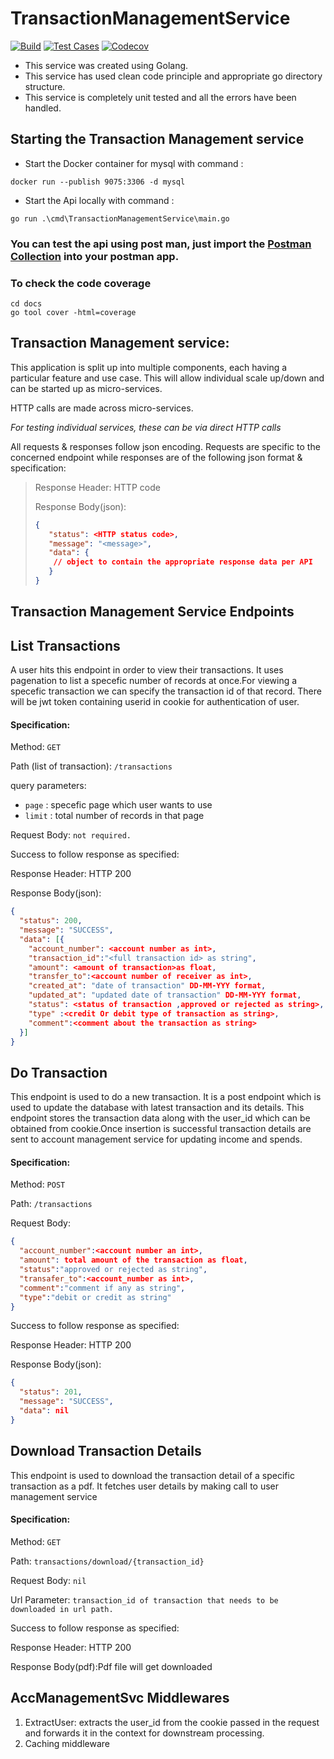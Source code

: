 # TransactionManagementService

[![Build](https://github.com/vatsal278/TransactionManagementService/actions/workflows/build.yml/badge.svg)](https://github.com/vatsal278/TransactionManagementService/actions/workflows/build.yml) [![Test Cases](https://github.com/vatsal278/TransactionManagementService/actions/workflows/test.yml/badge.svg)](https://github.com/vatsal278/TransactionManagementService/actions/workflows/test.yml) [![Codecov](https://codecov.io/gh/vatsal278/TransactionManagementService/branch/main/graph/badge.svg)](https://codecov.io/gh/vatsal278/TransactionManagementService)

* This service was created using Golang.
* This service has used clean code principle and appropriate go directory structure.
* This service is completely unit tested and all the errors have been handled.

## Starting the Transaction Management service

* Start the Docker container for mysql with command :
```
docker run --publish 9075:3306 -d mysql
```

* Start the Api locally with command :
```
go run .\cmd\TransactionManagementService\main.go
```
### You can test the api using post man, just import the [Postman Collection](./docs/transactionService.postman_collection.json) into your postman app.
### To check the code coverage
```
cd docs
go tool cover -html=coverage
```
## Transaction Management service:

This application is split up into multiple components, each having a particular feature and use case. This will allow individual scale up/down and can be started up as micro-services.

HTTP calls are made across micro-services.

*For testing individual services, these can be via direct HTTP calls*


All requests & responses follow json encoding.
Requests are specific to the concerned endpoint while responses are of the following json format & specification:
>
>    Response Header: HTTP code
>
>    Response Body(json):
>    ```json
>    {
>       "status": <HTTP status code>,
>       "message": "<message>",
>       "data": {
>        // object to contain the appropriate response data per API
>       }
>    }
>    ```

## Transaction Management Service Endpoints

## List Transactions
A user hits this endpoint in order to view their transactions. It uses pagenation to list a specefic number of records at once.For viewing a specefic transaction we can specify the transaction id of that record.
There will be jwt token containing userid in cookie for authentication of user.
#### Specification:
Method: `GET`

Path (list of transaction): `/transactions`

query parameters:
- `page` : specefic page which user wants to use
- `limit` : total number of records in that page

Request Body: `not required.`

Success to follow response as specified:

Response Header: HTTP 200

Response Body(json):
```json
{
  "status": 200,
  "message": "SUCCESS",
  "data": [{
    "account_number": <account number as int>,
    "transaction_id":"<full transaction id> as string",
    "amount": <amount of transaction>as float,
    "transfer_to":<account number of receiver as int>,
    "created_at": "date of transaction" DD-MM-YYY format,
    "updated_at": "updated date of transaction" DD-MM-YYY format,
    "status": <status of transaction ,approved or rejected as string>,
    "type" :<credit Or debit type of transaction as string>,
    "comment":<comment about the transaction as string>
  }]
}
```

## Do Transaction
This endpoint is used to do a new transaction. It is a post endpoint which is used to update the database with latest transaction and its details.
This endpoint stores the transaction data along with the user_id which can be obtained from cookie.Once insertion is successful transaction details are sent to account management service for updating income and spends.
#### Specification:
Method: `POST`

Path: `/transactions`

Request Body:
```json
{
  "account_number":<account number an int>,
  "amount": total amount of the transaction as float,
  "status":"approved or rejected as string",
  "transafer_to":<account_number as int>,
  "comment":"comment if any as string",
  "type":"debit or credit as string"
}
```

Success to follow response as specified:

Response Header: HTTP 200

Response Body(json):
```json
{
  "status": 201,
  "message": "SUCCESS",
  "data": nil
}
```

## Download Transaction Details
This endpoint is used to download the transaction detail of a specific transaction as a pdf. It fetches user details by making call to user management service
#### Specification:
Method: `GET`

Path: `transactions/download/{transaction_id}`

Request Body: `nil`

Url Parameter: `transaction_id of transaction that needs to be downloaded in url path.`

Success to follow response as specified:

Response Header: HTTP 200

Response Body(pdf):Pdf file will get downloaded

## AccManagementSvc Middlewares

1. ExtractUser: extracts the user_id from the cookie passed in the request and forwards it in the context for downstream processing.
2. Caching middleware